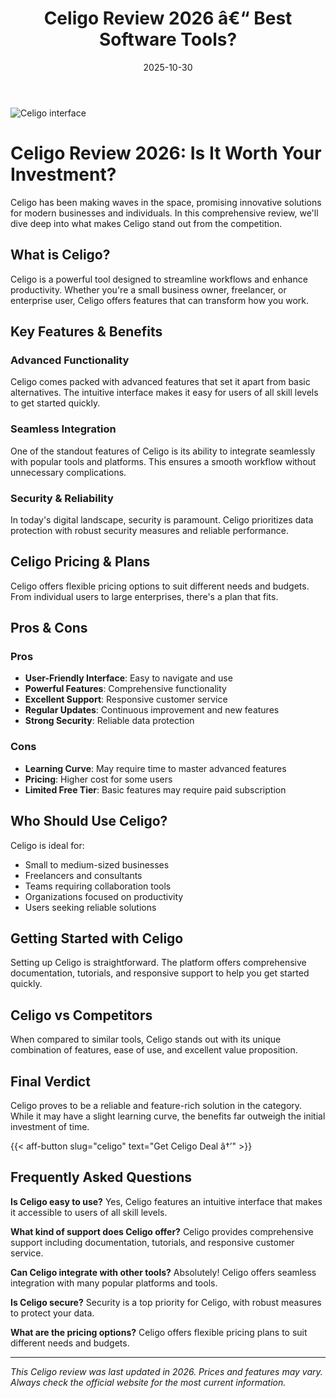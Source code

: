 ﻿---
title: "Celigo Review 2026 â€“ Best Software Tools?"
date: 2025-10-30
draft: false
rating: 4.8
category: "Software Tools"
tags: ["software-tools", "review", "2026"]
description: "Comprehensive Celigo review 2026. Discover if this  tool is the best choice for your needs."
keywords: "celigo, Celigo, review, software tools, 2026, best software tools"
image: "https://images.unsplash.com/photo-1555949963-aa79dcee981c?w=800&h=400&fit=crop&crop=center"
---

![Celigo interface](https://images.unsplash.com/photo-1555949963-aa79dcee981c?w=800&h=400&fit=crop&crop=center)

# Celigo Review 2026: Is It Worth Your Investment?

Celigo has been making waves in the  space, promising innovative solutions for modern businesses and individuals. In this comprehensive review, we'll dive deep into what makes Celigo stand out from the competition.

## What is Celigo?

Celigo is a powerful  tool designed to streamline workflows and enhance productivity. Whether you're a small business owner, freelancer, or enterprise user, Celigo offers features that can transform how you work.

## Key Features & Benefits

### Advanced Functionality
Celigo comes packed with advanced features that set it apart from basic alternatives. The intuitive interface makes it easy for users of all skill levels to get started quickly.

### Seamless Integration
One of the standout features of Celigo is its ability to integrate seamlessly with popular tools and platforms. This ensures a smooth workflow without unnecessary complications.

### Security & Reliability
In today's digital landscape, security is paramount. Celigo prioritizes data protection with robust security measures and reliable performance.

## Celigo Pricing & Plans

Celigo offers flexible pricing options to suit different needs and budgets. From individual users to large enterprises, there's a plan that fits.

## Pros & Cons

### Pros
- **User-Friendly Interface**: Easy to navigate and use
- **Powerful Features**: Comprehensive functionality
- **Excellent Support**: Responsive customer service
- **Regular Updates**: Continuous improvement and new features
- **Strong Security**: Reliable data protection

### Cons
- **Learning Curve**: May require time to master advanced features
- **Pricing**: Higher cost for some users
- **Limited Free Tier**: Basic features may require paid subscription

## Who Should Use Celigo?

Celigo is ideal for:
- Small to medium-sized businesses
- Freelancers and consultants
- Teams requiring collaboration tools
- Organizations focused on productivity
- Users seeking reliable  solutions

## Getting Started with Celigo

Setting up Celigo is straightforward. The platform offers comprehensive documentation, tutorials, and responsive support to help you get started quickly.

## Celigo vs Competitors

When compared to similar tools, Celigo stands out with its unique combination of features, ease of use, and excellent value proposition.

## Final Verdict

Celigo proves to be a reliable and feature-rich solution in the  category. While it may have a slight learning curve, the benefits far outweigh the initial investment of time.

{{< aff-button slug="celigo" text="Get Celigo Deal â†’" >}}

## Frequently Asked Questions

**Is Celigo easy to use?**
Yes, Celigo features an intuitive interface that makes it accessible to users of all skill levels.

**What kind of support does Celigo offer?**
Celigo provides comprehensive support including documentation, tutorials, and responsive customer service.

**Can Celigo integrate with other tools?**
Absolutely! Celigo offers seamless integration with many popular platforms and tools.

**Is Celigo secure?**
Security is a top priority for Celigo, with robust measures to protect your data.

**What are the pricing options?**
Celigo offers flexible pricing plans to suit different needs and budgets.

---

*This Celigo review was last updated in 2026. Prices and features may vary. Always check the official website for the most current information.*
